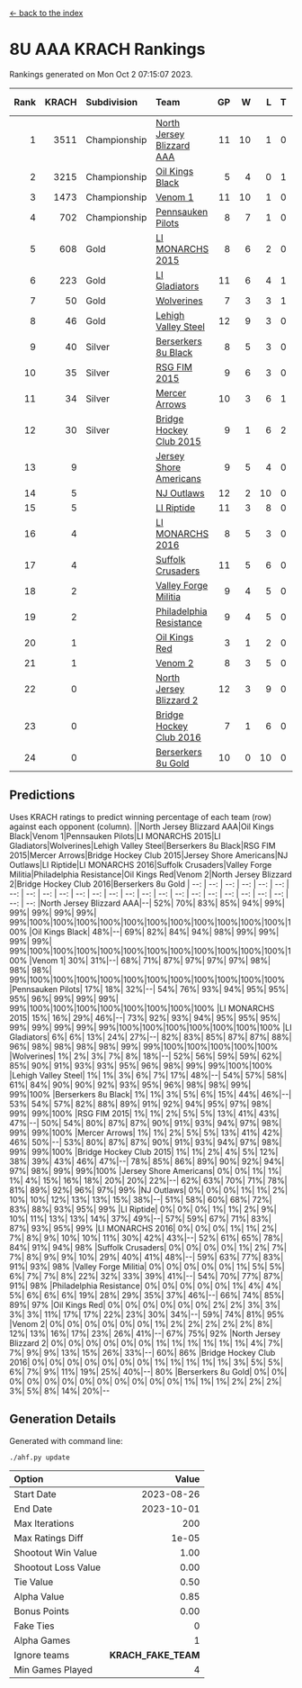 [<- back to the index](readme.md)
# 8U AAA KRACH Rankings
Rankings generated on Mon Oct  2 07:15:07 2023.

Rank|KRACH|Subdivision|Team|GP|W|L|T|OTW|OTL|SoS|Exp Wins|Win Diff
---:|---:|:---|:---|---:|---:|---:|---:|---:|---:|---:|---:|---:
1|3511|Championship|[North Jersey Blizzard AAA](https://gamesheetstats.com/seasons/3659/teams/140205/schedule)|11|10|1|0|0|0|520|10.8|-0.0
2|3215|Championship|[Oil Kings Black](https://gamesheetstats.com/seasons/3659/teams/140206/schedule)|5|4|0|1|0|0|661|5.3|-0.0
3|1473|Championship|[Venom 1](https://gamesheetstats.com/seasons/3659/teams/140213/schedule)|11|10|1|0|1|0|367|10.8|-0.0
4|702|Championship|[Pennsauken Pilots](https://gamesheetstats.com/seasons/3659/teams/140208/schedule)|8|7|1|0|0|0|208|7.8|-0.0
5|608|Gold|[LI MONARCHS 2015](https://gamesheetstats.com/seasons/3659/teams/140198/schedule)|8|6|2|0|0|0|818|6.8|-0.0
6|223|Gold|[LI Gladiators](https://gamesheetstats.com/seasons/3659/teams/140201/schedule)|11|6|4|1|0|0|945|7.3|-0.0
7|50|Gold|[Wolverines](https://gamesheetstats.com/seasons/3659/teams/140215/schedule)|7|3|3|1|0|0|194|4.4|0.0
8|46|Gold|[Lehigh Valley Steel](https://gamesheetstats.com/seasons/3659/teams/140197/schedule)|12|9|3|0|1|0|127|9.9|0.0
9|40|Silver|[Berserkers 8u Black](https://gamesheetstats.com/seasons/3659/teams/140192/schedule)|8|5|3|0|0|0|241|5.9|0.0
10|35|Silver|[RSG FIM 2015](https://gamesheetstats.com/seasons/3659/teams/140210/schedule)|9|6|3|0|0|1|77|6.9|0.0
11|34|Silver|[Mercer Arrows](https://gamesheetstats.com/seasons/3659/teams/140202/schedule)|10|3|6|1|0|0|683|4.4|0.0
12|30|Silver|[Bridge Hockey Club 2015](https://gamesheetstats.com/seasons/3659/teams/140194/schedule)|9|1|6|2|0|1|1012|2.9|0.0
13|9||[Jersey Shore Americans](https://gamesheetstats.com/seasons/3659/teams/140196/schedule)|9|5|4|0|0|0|34|5.9|0.0
14|5||[NJ Outlaws](https://gamesheetstats.com/seasons/3659/teams/140203/schedule)|12|2|10|0|0|0|692|2.9|0.0
15|5||[LI Riptide](https://gamesheetstats.com/seasons/3659/teams/140200/schedule)|11|3|8|0|0|0|1055|3.9|0.0
16|4||[LI MONARCHS 2016](https://gamesheetstats.com/seasons/3659/teams/140199/schedule)|8|5|3|0|0|0|7|5.9|0.0
17|4||[Suffolk Crusaders](https://gamesheetstats.com/seasons/3659/teams/140211/schedule)|11|5|6|0|0|0|29|5.9|0.0
18|2||[Valley Forge Militia](https://gamesheetstats.com/seasons/3659/teams/140212/schedule)|9|4|5|0|0|0|161|4.9|0.0
19|2||[Philadelphia Resistance](https://gamesheetstats.com/seasons/3659/teams/140209/schedule)|9|4|5|0|0|0|304|4.9|0.0
20|1||[Oil Kings Red](https://gamesheetstats.com/seasons/3659/teams/140207/schedule)|3|1|2|0|0|0|2|1.9|0.0
21|1||[Venom 2](https://gamesheetstats.com/seasons/3659/teams/140214/schedule)|8|3|5|0|0|0|7|3.9|0.0
22|0||[North Jersey Blizzard 2](https://gamesheetstats.com/seasons/3659/teams/140204/schedule)|12|3|9|0|0|0|10|3.9|0.0
23|0||[Bridge Hockey Club 2016](https://gamesheetstats.com/seasons/3659/teams/140195/schedule)|7|1|6|0|0|0|8|1.9|0.0
24|0||[Berserkers 8u Gold](https://gamesheetstats.com/seasons/3659/teams/140193/schedule)|10|0|10|0|0|0|2|0.9|0.0

## Predictions
Uses KRACH ratings to predict winning percentage of each team (row) against each opponent (column).
||North Jersey Blizzard AAA|Oil Kings Black|Venom 1|Pennsauken Pilots|LI MONARCHS 2015|LI Gladiators|Wolverines|Lehigh Valley Steel|Berserkers 8u Black|RSG FIM 2015|Mercer Arrows|Bridge Hockey Club 2015|Jersey Shore Americans|NJ Outlaws|LI Riptide|LI MONARCHS 2016|Suffolk Crusaders|Valley Forge Militia|Philadelphia Resistance|Oil Kings Red|Venom 2|North Jersey Blizzard 2|Bridge Hockey Club 2016|Berserkers 8u Gold
| --: | --: | --: | --: | --: | --: | --: | --: | --: | --: | --: | --: | --: | --: | --: | --: | --: | --: | --: | --: | --: | --: | --: | --: | --: 
|North Jersey Blizzard AAA|--| 52%| 70%| 83%| 85%| 94%| 99%| 99%| 99%| 99%| 99%| 99%|100%|100%|100%|100%|100%|100%|100%|100%|100%|100%|100%|100%
|Oil Kings Black| 48%|--| 69%| 82%| 84%| 94%| 98%| 99%| 99%| 99%| 99%| 99%|100%|100%|100%|100%|100%|100%|100%|100%|100%|100%|100%|100%
|Venom 1| 30%| 31%|--| 68%| 71%| 87%| 97%| 97%| 97%| 98%| 98%| 98%| 99%|100%|100%|100%|100%|100%|100%|100%|100%|100%|100%|100%
|Pennsauken Pilots| 17%| 18%| 32%|--| 54%| 76%| 93%| 94%| 95%| 95%| 95%| 96%| 99%| 99%| 99%| 99%|100%|100%|100%|100%|100%|100%|100%|100%
|LI MONARCHS 2015| 15%| 16%| 29%| 46%|--| 73%| 92%| 93%| 94%| 95%| 95%| 95%| 99%| 99%| 99%| 99%| 99%|100%|100%|100%|100%|100%|100%|100%
|LI Gladiators|  6%|  6%| 13%| 24%| 27%|--| 82%| 83%| 85%| 87%| 87%| 88%| 96%| 98%| 98%| 98%| 98%| 99%| 99%|100%|100%|100%|100%|100%
|Wolverines|  1%|  2%|  3%|  7%|  8%| 18%|--| 52%| 56%| 59%| 59%| 62%| 85%| 90%| 91%| 93%| 93%| 95%| 96%| 98%| 99%| 99%|100%|100%
|Lehigh Valley Steel|  1%|  1%|  3%|  6%|  7%| 17%| 48%|--| 54%| 57%| 58%| 61%| 84%| 90%| 90%| 92%| 93%| 95%| 96%| 98%| 98%| 99%| 99%|100%
|Berserkers 8u Black|  1%|  1%|  3%|  5%|  6%| 15%| 44%| 46%|--| 53%| 54%| 57%| 82%| 88%| 89%| 91%| 92%| 94%| 95%| 97%| 98%| 99%| 99%|100%
|RSG FIM 2015|  1%|  1%|  2%|  5%|  5%| 13%| 41%| 43%| 47%|--| 50%| 54%| 80%| 87%| 87%| 90%| 91%| 93%| 94%| 97%| 98%| 99%| 99%|100%
|Mercer Arrows|  1%|  1%|  2%|  5%|  5%| 13%| 41%| 42%| 46%| 50%|--| 53%| 80%| 87%| 87%| 90%| 91%| 93%| 94%| 97%| 98%| 99%| 99%|100%
|Bridge Hockey Club 2015|  1%|  1%|  2%|  4%|  5%| 12%| 38%| 39%| 43%| 46%| 47%|--| 78%| 85%| 86%| 89%| 90%| 92%| 94%| 97%| 98%| 99%| 99%|100%
|Jersey Shore Americans|  0%|  0%|  1%|  1%|  1%|  4%| 15%| 16%| 18%| 20%| 20%| 22%|--| 62%| 63%| 70%| 71%| 78%| 81%| 89%| 92%| 96%| 97%| 99%
|NJ Outlaws|  0%|  0%|  0%|  1%|  1%|  2%| 10%| 10%| 12%| 13%| 13%| 15%| 38%|--| 51%| 58%| 60%| 68%| 72%| 83%| 88%| 93%| 95%| 99%
|LI Riptide|  0%|  0%|  0%|  1%|  1%|  2%|  9%| 10%| 11%| 13%| 13%| 14%| 37%| 49%|--| 57%| 59%| 67%| 71%| 83%| 87%| 93%| 95%| 99%
|LI MONARCHS 2016|  0%|  0%|  0%|  1%|  1%|  2%|  7%|  8%|  9%| 10%| 10%| 11%| 30%| 42%| 43%|--| 52%| 61%| 65%| 78%| 84%| 91%| 94%| 98%
|Suffolk Crusaders|  0%|  0%|  0%|  0%|  1%|  2%|  7%|  7%|  8%|  9%|  9%| 10%| 29%| 40%| 41%| 48%|--| 59%| 63%| 77%| 83%| 91%| 93%| 98%
|Valley Forge Militia|  0%|  0%|  0%|  0%|  0%|  1%|  5%|  5%|  6%|  7%|  7%|  8%| 22%| 32%| 33%| 39%| 41%|--| 54%| 70%| 77%| 87%| 91%| 98%
|Philadelphia Resistance|  0%|  0%|  0%|  0%|  0%|  1%|  4%|  4%|  5%|  6%|  6%|  6%| 19%| 28%| 29%| 35%| 37%| 46%|--| 66%| 74%| 85%| 89%| 97%
|Oil Kings Red|  0%|  0%|  0%|  0%|  0%|  0%|  2%|  2%|  3%|  3%|  3%|  3%| 11%| 17%| 17%| 22%| 23%| 30%| 34%|--| 59%| 74%| 81%| 95%
|Venom 2|  0%|  0%|  0%|  0%|  0%|  0%|  1%|  2%|  2%|  2%|  2%|  2%|  8%| 12%| 13%| 16%| 17%| 23%| 26%| 41%|--| 67%| 75%| 92%
|North Jersey Blizzard 2|  0%|  0%|  0%|  0%|  0%|  0%|  1%|  1%|  1%|  1%|  1%|  1%|  4%|  7%|  7%|  9%|  9%| 13%| 15%| 26%| 33%|--| 60%| 86%
|Bridge Hockey Club 2016|  0%|  0%|  0%|  0%|  0%|  0%|  0%|  1%|  1%|  1%|  1%|  1%|  3%|  5%|  5%|  6%|  7%|  9%| 11%| 19%| 25%| 40%|--| 80%
|Berserkers 8u Gold|  0%|  0%|  0%|  0%|  0%|  0%|  0%|  0%|  0%|  0%|  0%|  0%|  1%|  1%|  1%|  2%|  2%|  2%|  3%|  5%|  8%| 14%| 20%|--

## Generation Details

Generated with command line:
```
./ahf.py update
```

| Option | Value |
| :----- | ----: |
| Start Date | 2023-08-26 |
| End Date | 2023-10-01 |
| Max Iterations | 200 |
| Max Ratings Diff | 1e-05 |
| Shootout Win Value | 1.00 |
| Shootout Loss Value | 0.00 |
| Tie Value | 0.50 |
| Alpha Value | 0.85 |
| Bonus Points | 0.00 |
| Fake Ties | 0 |
| Alpha Games | 1 |
| Ignore teams | __KRACH_FAKE_TEAM__ |
| Min Games Played | 4 |

